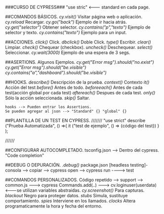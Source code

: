 
###CURSO DE CYPRESS###
    "use stric" <--- standard en cada page.


##COMANDOS BÁSICOS.
    *cy.visit()* Visitar página web o aplicación.
    *cy.reload* Recargar.
    *cy.go("back")* Ejemplo de ir hacia atrás.
    *cy.get("selector")* Obtener selector.
    *cy.contains("p","texto")* Ejemplo de selector y texto.
    *cy.contains("texto")* Ejemplo para un input.

##ACCIONES.
    *click()* Click.
    *dbclick()* Doble Click.
    *type()* Escribir.
    *clear()* Limpiar.
    *check()* Chequear (checkbox).
    *uncheck()* Deschequear.
    *select()* Seleccionar.
    *cy.wait(3000)* Ejemplo de una espera de 3 segs.

##ASERTIONS. Algunos Ejemplos.
    *cy.get("Error msg").should("no.exist")*
    *cy.get("Error msg").should("be.visible")*
    *cy.contains("a","dashboard").should("be.visible")*
    
##HOOKS.
    *describe()* Descripción de la prueba.
    *context()* Contexto
    *it()* Acción del test
    *before()* Antes de todo.
    *beforeeach()* Antes de cada test(acción global por cada test)
    *aftereach()* Despues de cada test.
    *only()* Sólo la acción seleccionada.
    *skip()* Saltar.

    hooks --> Pueden entrar los Assertions. 
    Se pueden agregar al json --> "Standard" {} "global" {}


##PLANTILLA DE UN TEST EN CYPRESS.
///////
        "use strict"
            describe ("Prueba Automatizada", () =>{
            it ("test de ejemplo", () => {código del test})
        }
        );

//////

##CONFIGURAR AUTOCOMPLETADO.
    tsconfig.json  --> Dentro del cypress.
    "Code completion"

##DEBUG O DEPURACIÓN.
    *.debug()*
    package.json [headless testing]-consola --> copiar --> cypress open --> cypress run ----> test

##COMANDOS PERSONALIZADOS.
    Código repetido --> support --> common.js ---> cypress Commands.add(..) ---> cv.loginuser(userdata) <---se utilizan variables abstraidas.
    *cy.screenshot()* Para capturas.
    *blackout* Negro para proteger datos.
    *stubs* Simula, sustituye comportamiento.
    *spies* Interviene en los llamados.
    *clocks* Altera programaticamente la hora y fecha del entorno.








